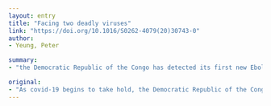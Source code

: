 ```yaml
---
layout: entry
title: "Facing two deadly viruses"
link: "https://doi.org/10.1016/S0262-4079(20)30743-0"
author:
- Yeung, Peter

summary:
- "the Democratic Republic of the Congo has detected its first new Ebola cases in months, reports Peter Yeungung reports. As covid-19 begins to take hold, the Congo's first new cases have been detected in months.. The new cases are the first in months to be detected in the Congo. It is the first new case since covid19 began taking hold. Covid-19 began to take place as covid/19 begins to begin.. 'Ebola' is a new case. is 'covid-19 has detected. the Congo is. new cases. it has detected the first."

original:
- "As covid-19 begins to take hold, the Democratic Republic of the Congo has detected its first new Ebola cases in months, reports Peter Yeung"
---
```


